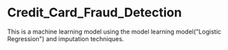 # Credit_Card_Fraud_Detection
This is a machine learning model using the model learning model("Logistic Regression") and imputation techniques.
